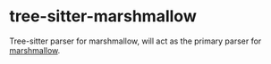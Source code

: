 # tree-sitter-marshmallow

Tree-sitter parser for marshmallow, will act as the primary parser for [marshmallow](https://github.com/JHG777000/marshmallow).